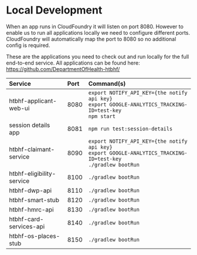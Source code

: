# Local Development
When an app runs in CloudFoundry it will listen on port 8080. 
However to enable us to run all applications locally we need to configure different ports.
CloudFoundry will automatically map the port to 8080 so no additional config is required.

These are the applications you need to check out and run locally for the full end-to-end service.
All applications can be found here: https://github.com/DepartmentOfHealth-htbhf/

| Service                     | Port | Command(s)                                                                                                            |
| :-------------------------- | :--- | :----------                                                                                                           |
| htbhf-applicant-web-ui      | 8080 | `export NOTIFY_API_KEY={the notify api key}`<br>`export GOOGLE-ANALYTICS_TRACKING-ID=test-key`<br>`npm start`         |
| session details app         | 8081 | `npm run test:session-details`                                                                                        |
| htbhf-claimant-service      | 8090 | `export NOTIFY_API_KEY={the notify api key}`<br>`export GOOGLE-ANALYTICS_TRACKING-ID=test-key`<br>`./gradlew bootRun` |
| htbhf-eligibility-service   | 8100 | `./gradlew bootRun`                                                                                                   |
| htbhf-dwp-api               | 8110 | `./gradlew bootRun`                                                                                                   |
| htbhf-smart-stub            | 8120 | `./gradlew bootRun`                                                                                                   |
| htbhf-hmrc-api              | 8130 | `./gradlew bootRun`                                                                                                   |
| htbhf-card-services-api     | 8140 | `./gradlew bootRun`                                                                                                   |
| htbhf-os-places-stub        | 8150 | `./gradlew bootRun`                                                                                                   |
